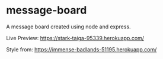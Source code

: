 # message-board

A message board created using node and express.

Live Preview: https://stark-taiga-95339.herokuapp.com/

Style from: https://immense-badlands-51195.herokuapp.com/
